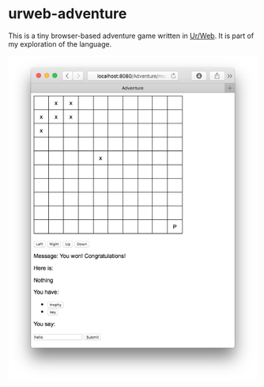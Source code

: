 # urweb-adventure

This is a tiny browser-based adventure game written in [Ur/Web](http://www.impredicative.com/ur/). It is part of my exploration of the language.

![Screenshot of adventure game](/screenshot.png)
